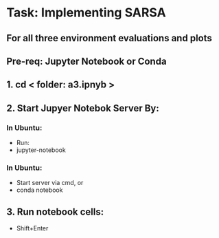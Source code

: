 # Task:  Implementing SARSA

## For all three environment evaluations and plots

## Pre-req:  Jupyter Notebook or Conda

## 1. cd < folder: a3.ipnyb >

## 2. Start Jupyer Notebok Server By:

### In Ubuntu:
- Run:
- jupyter-notebook

### In Ubuntu:
- Start server via cmd, or 
- conda notebook

## 3. Run notebook cells:
- Shift+Enter


